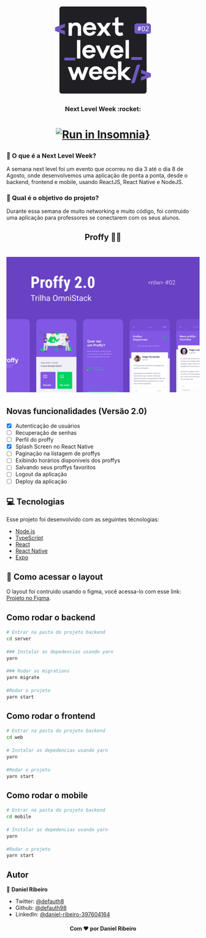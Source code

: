 <h1 align="center">
    <img alt="NextLevelWeek" title="#NextLevelWeek" src=".github/logo.svg" width="250px" />
</h1>

<h3 align="center">Next Level Week :rocket: </h1>

<h1 align="center">

[![Run in Insomnia}](https://insomnia.rest/images/run.svg)](https://insomnia.rest/run/?label=nlw-02&uri=https%3A%2F%2Fgithub.com%2Fdefauth98%2Fnlw-02%2Fblob%2Fmaster%2FInsomnia_2020-08-11.json)

</h1>

### :shrug: O que é a Next Level Week?

A semana next level foi um evento que ocorreu no dia 3 até o dia 8 de Agosto, onde desenvolvemos uma aplicação de ponta a ponta, desde o backend, frontend e mobile, usando ReactJS, React Native e NodeJS.

### :exploding_head: Qual é o objetivo do projeto?

Durante essa semana de muito networking e muito código, foi contruido uma aplicação para professores se conectarem com os seus alunos.

<h2 align="center">Proffy 👨‍🎓 </h2>

<h1 align="center">
    <img alt="capa" title="capa" src=".github/capa.svg" width="700px" />
</h1>

## Novas funcionalidades (Versão 2.0)

- [x] Autenticação de usuários
- [ ] Recuperação de senhas
- [ ] Perfil do proffy
- [x] Splash Screen no React Native
- [ ] Paginação na listagem de proffys
- [ ] Exibindo horários disponiveis dos proffys
- [ ] Salvando seus proffys favoritos
- [ ] Logout da aplicação
- [ ] Deploy da aplicação

## :computer: Tecnologias

Esse projeto foi desenvolvido com as seguintes técnologias:

- [Node.js][nodejs]
- [TypeScript][typescript]
- [React][reactjs]
- [React Native][rn]
- [Expo][expo]

[nodejs]: https://nodejs.org/
[typescript]: https://www.typescriptlang.org/
[expo]: https://expo.io/
[reactjs]: https://reactjs.org
[rn]: https://facebook.github.io/react-native/
[yarn]: https://yarnpkg.com/

## :file_folder: Como acessar o layout

O layout foi contruido usando o figma, você acessa-lo com esse link: [Projeto no Figma](https://www.figma.com/file/GHGS126t7WYjnPZdRKChJF/?viewer=1&node-id=).

## Como rodar o backend

```sh
# Entrar na pasta do projeto backend
cd server

### Instalar as depedencias usando yarn
yarn

### Rodar as migrations
yarn migrate

#Rodar o projeto
yarn start
```

## Como rodar o frontend

```sh
# Entrar na pasta do projeto backend
cd web

# Instalar as depedencias usando yarn
yarn

#Rodar o projeto
yarn start
```

## Como rodar o mobile

```sh
# Entrar na pasta do projeto backend
cd mobile

# Instalar as depedencias usando yarn
yarn

#Rodar o projeto
yarn start
```

## Autor

👤 **Daniel Ribeiro**

- Twitter: [@defauth8](https://twitter.com/defauth8)
- Github: [@defauth98](https://github.com/defauth98)
- LinkedIn: [@daniel-ribeiro-397604164](https://linkedin.com/in/daniel-ribeiro-397604164)

<h4 align="center">Com ❤️ por Daniel Ribeiro</h3>
